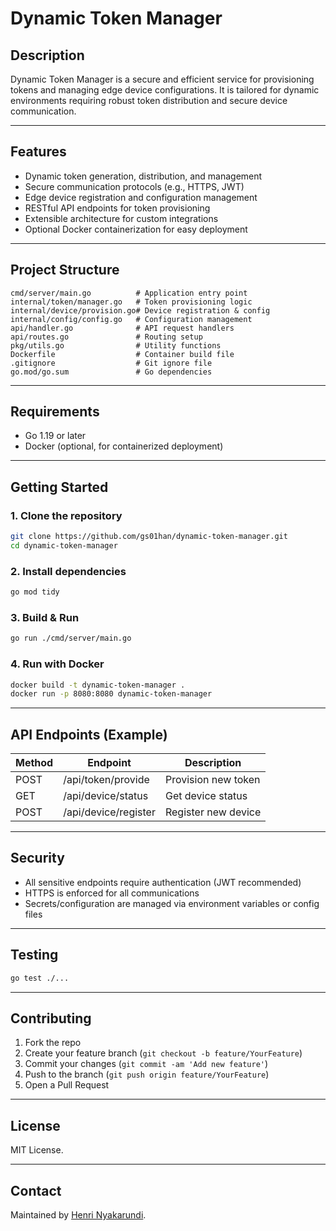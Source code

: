 # Dynamic Token Manager

## Description

Dynamic Token Manager is a secure and efficient service for provisioning tokens and managing edge device configurations. It is tailored for dynamic environments requiring robust token distribution and secure device communication.

---

## Features

- Dynamic token generation, distribution, and management
- Secure communication protocols (e.g., HTTPS, JWT)
- Edge device registration and configuration management
- RESTful API endpoints for token provisioning
- Extensible architecture for custom integrations
- Optional Docker containerization for easy deployment

---

## Project Structure

```
cmd/server/main.go          # Application entry point
internal/token/manager.go   # Token provisioning logic
internal/device/provision.go# Device registration & config
internal/config/config.go   # Configuration management
api/handler.go              # API request handlers
api/routes.go               # Routing setup
pkg/utils.go                # Utility functions
Dockerfile                  # Container build file
.gitignore                  # Git ignore file
go.mod/go.sum               # Go dependencies
```

---

## Requirements

- Go 1.19 or later
- Docker (optional, for containerized deployment)

---

## Getting Started

### 1. Clone the repository

```bash
git clone https://github.com/gs01han/dynamic-token-manager.git
cd dynamic-token-manager
```

### 2. Install dependencies

```bash
go mod tidy
```

### 3. Build & Run

```bash
go run ./cmd/server/main.go
```

### 4. Run with Docker

```bash
docker build -t dynamic-token-manager .
docker run -p 8080:8080 dynamic-token-manager
```

---

## API Endpoints (Example)

| Method | Endpoint            | Description           |
|--------|---------------------|-----------------------|
| POST   | /api/token/provide  | Provision new token   |
| GET    | /api/device/status  | Get device status     |
| POST   | /api/device/register| Register new device   |

---

## Security

- All sensitive endpoints require authentication (JWT recommended)
- HTTPS is enforced for all communications
- Secrets/configuration are managed via environment variables or config files

---

## Testing

```bash
go test ./...
```

---

## Contributing

1. Fork the repo
2. Create your feature branch (`git checkout -b feature/YourFeature`)
3. Commit your changes (`git commit -am 'Add new feature'`)
4. Push to the branch (`git push origin feature/YourFeature`)
5. Open a Pull Request

---

## License

MIT License.

---

## Contact

Maintained by [Henri Nyakarundi](https://github.com/gs01han).
